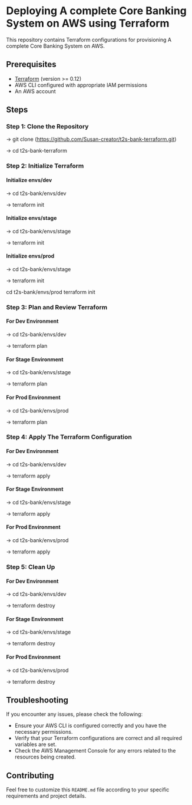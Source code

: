 # Deploying A complete Core Banking System on AWS using Terraform

This repository contains Terraform configurations for provisioning A complete Core Banking System on AWS. 

## Prerequisites

- [Terraform](https://www.terraform.io/downloads.html) (version >= 0.12)
- AWS CLI configured with appropriate IAM permissions
- An AWS account

## Steps

### Step 1: Clone the Repository

   -> git clone (https://github.com/Susan-creator/t2s-bank-terraform.git)
   
   -> cd t2s-bank-terraform

### Step 2: Initialize Terraform

#### Initialize envs/dev
   -> cd t2s-bank/envs/dev
   
   -> terraform init

#### Initialize envs/stage
   -> cd t2s-bank/envs/stage
   
   -> terraform init

#### Initialize envs/prod
   -> cd t2s-bank/envs/stage
   
   -> terraform init

cd t2s-bank/envs/prod
terraform init

### Step 3: Plan and Review Terraform

#### For Dev Environment
   -> cd t2s-bank/envs/dev
   
   -> terraform plan

#### For Stage Environment
   -> cd t2s-bank/envs/stage
   
   -> terraform plan

#### For Prod Environment
   -> cd t2s-bank/envs/prod
   
   -> terraform plan

### Step 4: Apply The Terraform Configuration

#### For Dev Environment
   -> cd t2s-bank/envs/dev
   
   -> terraform apply

#### For Stage Environment
   -> cd t2s-bank/envs/stage
   
   -> terraform apply

#### For Prod Environment
   -> cd t2s-bank/envs/prod
   
   -> terraform apply

### Step 5: Clean Up

#### For Dev Environment
   -> cd t2s-bank/envs/dev
   
   -> terraform destroy

#### For Stage Environment
   -> cd t2s-bank/envs/stage
   
   -> terraform destroy

#### For Prod Environment
   -> cd t2s-bank/envs/prod
   
   -> terraform destroy

## Troubleshooting
If you encounter any issues, please check the following:

- Ensure your AWS CLI is configured correctly and you have the necessary permissions.
- Verify that your Terraform configurations are correct and all required variables are set.
- Check the AWS Management Console for any errors related to the resources being created.

## Contributing
Feel free to customize this `README.md` file according to your specific requirements and project details.


